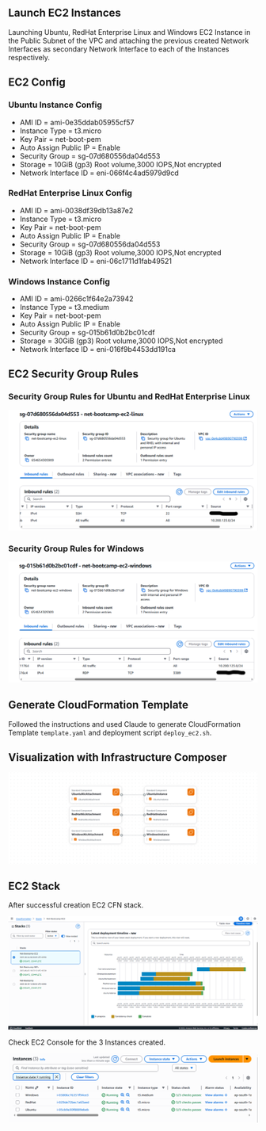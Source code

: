 ## Launch EC2 Instances

Launching Ubuntu, RedHat Enterprise Linux and Windows EC2 Instance in the Public Subnet of the VPC and attaching the previous created Network Interfaces as secondary Network Interface to each of the Instances respectively.


## EC2 Config

### Ubuntu Instance Config

- AMI ID = ami-0e35ddab05955cf57
- Instance Type = t3.micro
- Key Pair = net-boot-pem
- Auto Assign Public IP = Enable
- Security Group = sg-07d680556da04d553
- Storage = 10GiB (gp3) Root volume,3000 IOPS,Not encrypted
- Network Interface ID = eni-066f4c4ad5979d9cd

### RedHat Enterprise Linux Config

- AMI ID = ami-0038df39db13a87e2
- Instance Type = t3.micro
- Key Pair = net-boot-pem
- Auto Assign Public IP = Enable
- Security Group = sg-07d680556da04d553
- Storage = 10GiB (gp3) Root volume,3000 IOPS,Not encrypted
- Network Interface ID = eni-06c1711d1fab49521

### Windows Instance Config

- AMI ID = ami-0266c1f64e2a73942
- Instance Type = t3.medium
- Key Pair = net-boot-pem
- Auto Assign Public IP = Enable
- Security Group = sg-015b61d0b2bc01cdf
- Storage = 30GiB (gp3) Root volume,3000 IOPS,Not encrypted
- Network Interface ID = eni-016f9b4453dd191ca


## EC2 Security Group Rules

### Security Group Rules for Ubuntu and RedHat Enterprise Linux
![Ubuntu and RedHat Enterprise Linux SG](/assets/linux_sg.png)

### Security Group Rules for Windows
![Windows SG](/assets/windows_sg.png)


## Generate CloudFormation Template

Followed the instructions and used Claude to generate CloudFormation Template `template.yaml` and deployment script `deploy_ec2.sh`.


## Visualization with Infrastructure Composer

![EC2 Infra](/assets/ec2_infra.png)


## EC2 Stack

After successful creation EC2 CFN stack.

![EC2 CFN Stack](/assets/ec2_cfn_stack.png)

Check EC2 Console for the 3 Instances created.

![EC2 Instances](/assets/ec2_ins.png)
